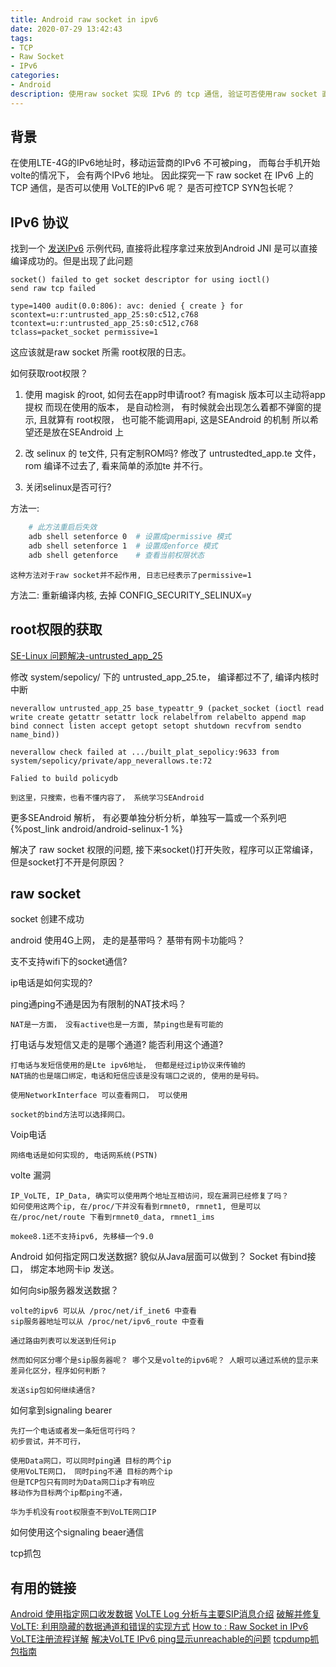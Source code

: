 ```yaml
---
title: Android raw socket in ipv6
date: 2020-07-29 13:42:43
tags: 
- TCP 
- Raw Socket
- IPv6
categories:
- Android
description: 使用raw socket 实现 IPv6 的 tcp 通信, 验证可否使用raw socket 直接使用 volte 的ipv6呢？ 
---
```


## 背景

在使用LTE-4G的IPv6地址时，移动运营商的IPv6 不可被ping， 而每台手机开始volte的情况下， 会有两个IPv6 地址。
因此探究一下 raw socket 在 IPv6 上的 TCP 通信，是否可以使用 VoLTE的IPv6 呢？ 是否可控TCP SYN包长呢？ 

## IPv6 协议

找到一个 [发送IPv6](http://www.pdbuchan.com/rawsock/tcp6_ll.c) 示例代码, 
直接将此程序拿过来放到Android JNI 是可以直接编译成功的。但是出现了此问题

```
socket() failed to get socket descriptor for using ioctl()
send raw tcp failed

type=1400 audit(0.0:806): avc: denied { create } for scontext=u:r:untrusted_app_25:s0:c512,c768 tcontext=u:r:untrusted_app_25:s0:c512,c768 
tclass=packet_socket permissive=1
```

这应该就是raw socket 所需 root权限的日志。 

如何获取root权限？ 
1. 使用 magisk 的root, 如何去在app时申请root?
	有magisk 版本可以主动将app提权
	而现在使用的版本， 是自动检测， 有时候就会出现怎么着都不弹窗的提示, 且就算有 root权限， 也可能不能调用api, 这是SEAndroid 的机制
	所以希望还是放在SEAndroid 上

2. 改 selinux 的 te文件, 只有定制ROM吗? 
	修改了 untrustedted_app.te 文件，rom 编译不过去了, 看来简单的添加te 并不行。 
	
3. 关闭selinux是否可行? 

方法一:
```sh
	# 此方法重启后失效
	adb shell setenforce 0  # 设置成permissive 模式
	adb shell setenforce 1  # 设置成enforce 模式
	adb shell getenforce	# 查看当前权限状态
```
	这种方法对于raw socket并不起作用, 日志已经表示了permissive=1

方法二:
	重新编译内核, 去掉 CONFIG_SECURITY_SELINUX=y

## root权限的获取

[SE-Linux 问题解决-untrusted_app_25](https://blog.csdn.net/su749520/article/details/80284543)

修改 system/sepolicy/ 下的 untrusted_app_25.te， 编译都过不了,  编译内核时中断

	neverallow untrusted_app_25 base_typeattr_9 (packet_socket (ioctl read write create getattr setattr lock relabelfrom relabelto append map bind connect listen accept getopt setopt shutdown recvfrom sendto name_bind))

	neverallow check failed at .../built_plat_sepolicy:9633 from system/sepolicy/private/app_neverallows.te:72

	Falied to build policydb

	到这里，只搜索，也看不懂内容了， 系统学习SEAndroid

更多SEAndroid 解析， 有必要单独分析分析，单独写一篇或一个系列吧{%post_link android/android-selinux-1 %}

解决了 raw socket 权限的问题, 接下来socket()打开失败，程序可以正常编译， 但是socket打不开是何原因？ 

## raw socket 

socket 创建不成功

android 使用4G上网， 走的是基带吗？ 基带有网卡功能吗？

支不支持wifi下的socket通信? 

ip电话是如何实现的?

ping通ping不通是因为有限制的NAT技术吗？ 

	NAT是一方面， 没有active也是一方面, 禁ping也是有可能的

打电话与发短信又走的是哪个通道? 能否利用这个通道? 

	打电话与发短信使用的是Lte ipv6地址， 但都是经过ip协议来传输的
	NAT搞的也是端口绑定，电话和短信应该是没有端口之说的, 使用的是号码。

	使用NetworkInterface 可以查看网口， 可以使用

	socket的bind方法可以选择网口。 

Voip电话
	
	网络电话是如何实现的, 电话网系统(PSTN)

volte 漏洞

	IP_VoLTE, IP_Data, 确实可以使用两个地址互相访问，现在漏洞已经修复了吗？
	如何使用这两个ip, 在/proc/下并没有看到rmnet0, rmnet1, 但是可以在/proc/net/route 下看到rmnet0_data, rmnet1_ims

	mokee8.1还不支持ipv6, 先移植一个9.0

Android 如何指定网口发送数据? 
	貌似从Java层面可以做到？ Socket 有bind接口， 绑定本地网卡ip 发送。

如何向sip服务器发送数据？ 

	volte的ipv6 可以从 /proc/net/if_inet6 中查看
	sip服务器地址可以从 /proc/net/ipv6_route 中查看

	通过路由列表可以发送到任何ip

	然而如何区分哪个是sip服务器呢？ 哪个又是volte的ipv6呢？ 人眼可以通过系统的显示来差异化区分，程序如何判断？ 

	发送sip包如何继续通信? 


如何拿到signaling bearer

	先打一个电话或者发一条短信可行吗？ 
	初步尝试，并不可行，

	使用Data网口，可以同时ping通 目标的两个ip
	使用VoLTE网口， 同时ping不通 目标的两个ip
	但是TCP包只有同时为Data网口ip才有响应
	移动作为目标两个ip都ping不通，

	华为手机没有root权限查不到VoLTE网口IP

如何使用这个signaling beaer通信

tcp抓包

## 有用的链接

[Android 使用指定网口收发数据](https://zhuanlan.zhihu.com/p/26864594)
[VoLTE Log 分析与主要SIP消息介绍](https://www.it619.net/index.php?edition-view-318-1.html)
[破解并修复VoLTE: 利用隐藏的数据通道和错误的实现方式](http://drops.xmd5.com/static/drops/papers-10259.html)
[How to : Raw Socket in IPv6](https://blog.apnic.net/2017/10/24/raw-sockets-ipv6/)
[VoLTE注册流程详解](https://www.it619.com/forum.php?mod=viewthread&tid=429)
[解决VoLTE IPv6 ping显示unreachable的问题](http://www.suoniao.com/article/43496)
[tcpdump抓包指南](https://juejin.im/post/6844904084168769549)
